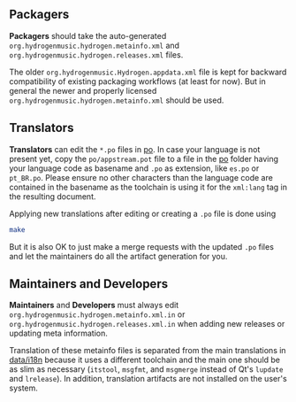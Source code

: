 ## Packagers

**Packagers** should take the auto-generated
`org.hydrogenmusic.hydrogen.metainfo.xml` and
`org.hydrogenmusic.hydrogen.releases.xml` files.

The older `org.hydrogenmusic.Hydrogen.appdata.xml` file is kept for
backward compatibility of existing packaging workflows (at least for
now). But in general the newer and properly licensed
`org.hydrogenmusic.hydrogen.metainfo.xml` should be used.

## Translators

**Translators** can edit the `*.po` files in [po](./po). In case your
language is not present yet, copy the `po/appstream.pot` file to a
file in the [po](./po) folder having your language code as basename
and `.po` as extension, like `es.po` or `pt_BR.po`. Please ensure no
other characters than the language code are contained in the basename
as the toolchain is using it for the `xml:lang` tag in the resulting
document.

Applying new translations after editing or creating a `.po` file is
done using

``` bash
make
```

But it is also OK to just make a merge requests with the updated `.po`
files and let the maintainers do all the artifact generation for you.

## Maintainers and Developers

**Maintainers** and **Developers** must always edit
`org.hydrogenmusic.hydrogen.metainfo.xml.in` or
`org.hydrogenmusic.hydrogen.releases.xml.in` when adding new releases
or updating meta information.

Translation of these metainfo files is separated from the main
translations in [data/i18n](../data/i18n) because it uses a different
toolchain and the main one should be as slim as necessary (`itstool`,
`msgfmt`, and `msgmerge` instead of Qt's `lupdate` and `lrelease`). In
addition, translation artifacts are not installed on the user's
system.
